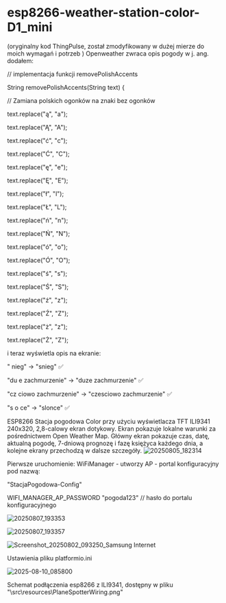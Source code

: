 # esp8266-weather-station-color-D1_mini 

(oryginalny kod ThingPulse, został zmodyfikowany w dużej mierze do moich wymagań i potrzeb )
Openweather zwraca opis pogody w j. ang. dodałem:

// implementacja funkcji removePolishAccents

String removePolishAccents(String text) {

  // Zamiana polskich ogonków na znaki bez ogonków
  
  text.replace("ą", "a");
  
  text.replace("Ą", "A");
  
  text.replace("ć", "c");
  
  text.replace("Ć", "C");
  
  text.replace("ę", "e");
  
  text.replace("Ę", "E");
  
  text.replace("ł", "l");
  
  text.replace("Ł", "L");
  
  text.replace("ń", "n");
  
  text.replace("Ń", "N");
  
  text.replace("ó", "o");
  
  text.replace("Ó", "O");
  
  text.replace("ś", "s");
  
  text.replace("Ś", "S");
  
  text.replace("ź", "z");
  
  text.replace("Ź", "Z");
  
  text.replace("ż", "z");
  
  text.replace("Ż", "Z");
  
  i teraz wyświetla opis na ekranie:
  
" nieg" → "snieg" ✅
  
"du e zachmurzenie" → "duze zachmurzenie" ✅

"cz  ciowo zachmurzenie" → "czesciowo zachmurzenie" ✅

"s o ce" → "slonce" ✅



ESP8266 Stacja pogodowa Color przy użyciu wyświetlacza TFT ILI9341 240x320, 2,8-calowy ekran dotykowy.
Ekran pokazuje lokalne warunki za pośrednictwem Open Weather Map. 
Główny ekran pokazuje czas, datę, aktualną pogodę, 7-dniową prognozę i fazę księżyca każdego dnia, a kolejne ekrany przechodzą w dalsze szczegóły.
![20250805_182314](https://github.com/user-attachments/assets/02174032-9463-4f57-b7f6-b365e462c812)

Pierwsze uruchomienie:
WiFiManager - utworzy AP - portal konfiguracyjny pod nazwą:

"StacjaPogodowa-Config"

WIFI_MANAGER_AP_PASSWORD "pogoda123"  // hasło do portalu konfiguracyjnego

![20250807_193353](https://github.com/user-attachments/assets/fdef8cc3-935c-4490-bf3f-2002abac6645)

![20250807_193357](https://github.com/user-attachments/assets/775f873a-420d-4d14-8d42-0de367ac226e)


![Screenshot_20250802_093250_Samsung Internet](https://github.com/user-attachments/assets/fdb19e37-43cb-4ea2-9162-8a804a8a6b8b)


Ustawienia pliku platformio.ini

![2025-08-10_085800](https://github.com/user-attachments/assets/488f10ad-ecf3-48a3-b0c9-00e887f627fd)

Schemat podłączenia esp8266 z ILI9341, dostępny w pliku "\src\resources\PlaneSpotterWiring.png"
